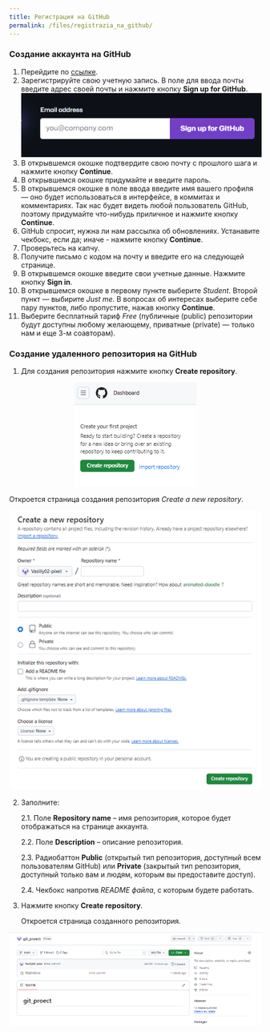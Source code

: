 ```yaml
---
title: Регистрация на GitHub
permalink: /files/registrazia_na_github/
---
```


### Создание аккаунта на GitHub
1. Перейдите по [ссылке](https://github.com/). 
2. Зарегистрируйте свою учетную запись. В поле для ввода почты введите адрес своей почты и нажмите кнопку **Sign up for GitHub**.
        ![текст](images/registrazia_github.png)
3. В открывшемся окошке подтвердите свою почту с прошлого шага и нажмите кнопку **Continue**.
4. В открывшемся окошке придумайте и введите пароль.
5. В открывшемся окошке в поле ввода введите имя вашего профиля — оно будет использоваться в интерфейсе, в коммитах и комментариях. Так нас будет видеть любой пользователь GitHub, поэтому придумайте что-нибудь приличное и нажмите кнопку **Continue**.
6. GitHub спросит, нужна ли нам рассылка об обновлениях. Устанавите чекбокс, если да; иначе - нажмите кнопку **Continue**.
7. Проверьтесь на капчу.
8. Получите письмо с кодом на почту и введите его на следующей странице.
9. В открывшемся окошке введите свои учетные данные. Нажмите кнопку **Sign in**.
10. В открывшемся окошке в первому пункте выберите *Student*. Второй пункт — выбирите *Just me*. В вопросах об интересах выберите себе пару пунктов, либо пропустите, нажав кнопку **Continue**.
11. Выберите бесплатный тариф *Free* (публичные (public) репозитории будут доступны любому желающему, приватные (private) — только нам и еще 3-м соавторам).

### Создание удаленного репозитория на GitHub

1. Для создания репозитория нажмите кнопку **Create repository**.

<p align="center">
  <img src="/images/create_repository.png" />
</p>

   Откроется страница создания репозитория *Create a new repository*.

<p align="center">
  <img src="/images/create_a_new_repository.png" />
</p>

2.   Заполните:
   
     2.1. Поле **Repository name** – имя репозитория, которое будет отображаться на странице аккаунта. 
     
     2.2. Поле **Description** – описание репозитория.
     
     2.3. Радиобаттон **Public** (открытый тип репозитория, доступный всем пользователям GitHub) или **Private** (закрытый тип репозитория, доступный только вам и людям, которым вы предоставите доступ).
     
     2.4. Чекбокс напротив *README файла*, с которым будете работать.

2. Нажмите кнопку **Create repository**.

   Откроется страница созданного репозитория.

<p align="center">
  <img src="/images/straniza_git_proect.png" />
</p>
